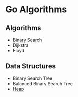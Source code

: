 # Go Algorithms

## Algorithms

- [Binary Search](binary_search/README.md)
- Dijkstra
- Floyd

## Data Structures

- Binary Search Tree
- Balanced Binary Search Tree
- [Heap](heap/README.md)
